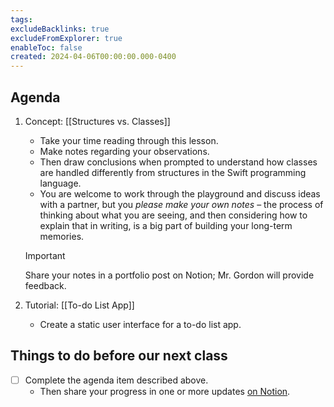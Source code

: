 ```yaml
---
tags:
excludeBacklinks: true
excludeFromExplorer: true
enableToc: false
created: 2024-04-06T00:00:00.000-0400
---
```

## Agenda

1. Concept: [[Structures vs. Classes]]
	- Take your time reading through this lesson.
	- Make notes regarding your observations.
	- Then draw conclusions when prompted to understand how classes are handled differently from structures in the Swift programming language.
	- You are welcome to work through the playground and discuss ideas with a partner, but you *please make your own notes* – the process of thinking about what you are seeing, and then considering how to explain that in writing, is a big part of building your long-term memories.
	> [!IMPORTANT]
	> 
	> Share your notes in a portfolio post on Notion; Mr. Gordon will provide feedback.
	
1. Tutorial: [[To-do List App]]
	- Create a static user interface for a to-do list app.

## Things to do before our next class
- [ ] Complete the agenda item described above.
	- Then share your progress in one or more updates [on Notion](https://notion.so).